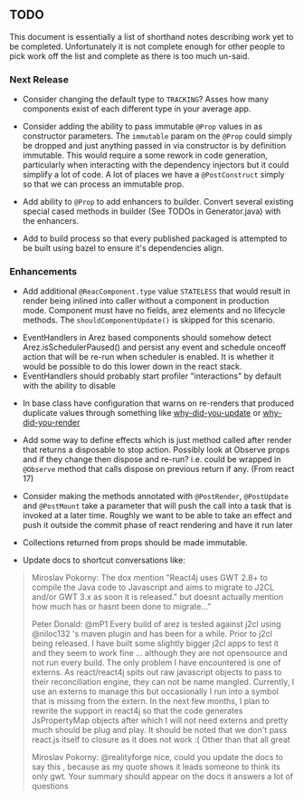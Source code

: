 ## TODO

This document is essentially a list of shorthand notes describing work yet to be completed.
Unfortunately it is not complete enough for other people to pick work off the list and
complete as there is too much un-said.

### Next Release

* Consider changing the default type to `TRACKING`? Asses how many components exist of each different type
  in your average app.

* Consider adding the ability to pass immutable `@Prop` values in as constructor parameters. The
  `immutable` param on the `@Prop` could simply be dropped and just anything passed in via constructor
  is by definition immutable. This would require a some rework in code generation, particularly when
  interacting with the dependency injectors but it could simplify a lot of code. A lot of places
  we have a `@PostConstruct` simply so that we can process an immutable prop.

* Add ability to `@Prop` to add enhancers to builder. Convert several existing special cased methods in builder
  (See TODOs in Generator.java) with the enhancers.

* Add to build process so that every published packaged is attempted to be built using bazel to
  ensure it's dependencies align.

### Enhancements

* Add additional `@ReacComponent.type` value `STATELESS` that would result in render being inlined into caller
  without a component in production mode. Component must have no fields, arez elements and no lifecycle methods.
  The `shouldComponentUpdate()` is skipped for this scenario.

- EventHandlers in Arez based components should somehow detect Arez.isSchedulerPaused() and persist any event and
  schedule onceoff action that will be re-run when scheduler is enabled. It is whether it would be possible to do
  this lower down in the react stack.
- EventHandlers should probably start profiler "interactions" by default with the ability to disable

* In base class have configuration that warns on re-renders that produced duplicate values through something
  like [why-did-you-update](https://github.com/maicki/why-did-you-update) or
  [why-did-you-render](https://github.com/welldone-software/why-did-you-render)

* Add some way to define effects which is just method called after render that returns a disposable to stop action.
  Possibly look at Observe props and if they change then dispose and re-run? i.e. could be wrapped in `@Observe`
  method that calls dispose on previous return if any. (From react 17)

* Consider making the methods annotated with `@PostRender`, `@PostUpdate` and `@PostMount` take a parameter that
  will push the call into a task that is invoked at a later time. Roughly we want to be able to take an effect and
  push it outside the commit phase of react rendering and have it run later

* Collections returned from props should be made immutable.

* Update docs to shortcut conversations like:

> Miroslav Pokorny: The dox mention "React4j uses GWT 2.8+ to compile the Java code to Javascript and aims to migrate to J2CL and/or GWT 3.x as soon it is released." but doesnt actually mention how much has or hasnt been done to migrate..."
>
> Peter Donald: @mP1 Every build of arez is tested against j2cl using @niloc132 's maven plugin and has been for a while. Prior to j2cl being released. I have built some slightly bigger j2cl apps to test it and they seem to work fine ... although they are not opensource and not run every build. The only problem I have encountered is one of externs. As react/react4j spits out raw javascript objects to pass to their reconciliation engine, they can not be name mangled. Currently, I use an externs to manage this but occasionally I run into a symbol that is missing from the extern. In the next few months, I plan to rewrite the support in react4j so that the code generates JsPropertyMap objects after which I will not need externs and pretty much should be plug and play. It should be noted that we don't pass react.js itself to closure as it does not work :( Other than that all great
>
> Miroslav Pokorny: @realityforge nice, could you update the docs to say this , because as my quote shows it leads someone to think its only gwt. Your summary should appear on the docs it answers a lot of questions
